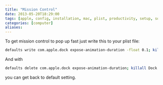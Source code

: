 ```yaml
---
title: "Mission Control"
date: 2013-05-20T18:29:00
tags: [apple, config, installation, mac, plist, productivity, setup, software, tip]
categories: [computer]
aliases:
---
```


To get mission control to pop up fast just write this to your plist file:

<!--more-->

```bash
defaults write com.apple.dock expose-animation-duration -float 0.1; killall Dock
```

And with

```bash
defaults delete com.apple.dock expose-animation-duration; killall Dock
```

you can get back to default setting.
